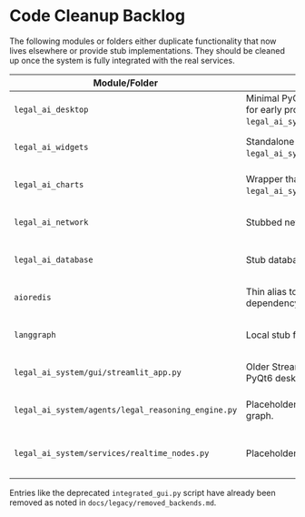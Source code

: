# Code Cleanup Backlog

The following modules or folders either duplicate functionality that now lives elsewhere or provide stub implementations. They should be cleaned up once the system is fully integrated with the real services.

| Module/Folder | Description | Action |
|---------------|-------------|--------|
| `legal_ai_desktop` | Minimal PyQt6 widgets and application shell used for early prototypes. Functionality is now in `legal_ai_system/gui/legal_ai_pyqt6_integrated.py`. | **Remove** once integration is complete |
| `legal_ai_widgets` | Standalone widget collection duplicating `legal_ai_system/gui/widgets`. | **Remove** when main GUI is finalized |
| `legal_ai_charts` | Wrapper that simply re-exports `legal_ai_system/gui/legal_ai_charts.py`. | **Remove** after references are updated |
| `legal_ai_network` | Stubbed network classes for the GUI. | **Replace** with real network service |
| `legal_ai_database` | Stub database and cache managers. | **Replace** with production database layer |
| `aioredis` | Thin alias to `redis.asyncio` to avoid optional dependency. | **Remove** after adopting official client |
| `langgraph` | Local stub for optional `langgraph` library. | **Replace** with real library when available |
| `legal_ai_system/gui/streamlit_app.py` | Older Streamlit-based interface that duplicates the PyQt6 desktop features. | **Remove** once the PyQt6 GUI is stable |
| `legal_ai_system/agents/legal_reasoning_engine.py` | Placeholder agent for reasoning over a knowledge graph. | **Replace** with full implementation |
| `legal_ai_system/services/realtime_nodes.py` | Placeholder classes for workflow nodes. | **Replace** with fully implemented nodes |

Entries like the deprecated `integrated_gui.py` script have already been removed as noted in `docs/legacy/removed_backends.md`.

